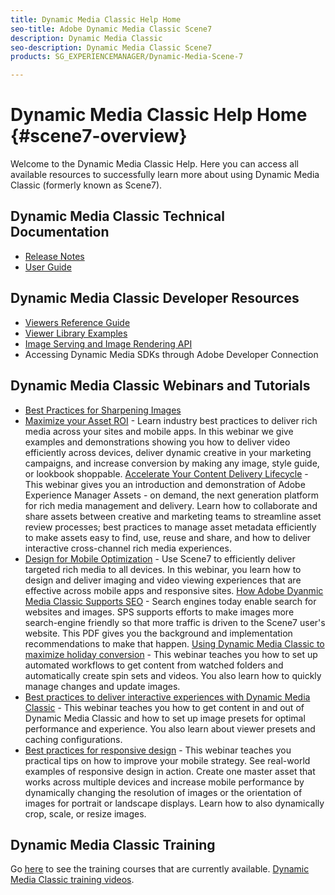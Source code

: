 ```yaml
---
title: Dynamic Media Classic Help Home
seo-title: Adobe Dynamic Media Classic Scene7
description: Dynamic Media Classic
seo-description: Dynamic Media Classic Scene7 
products: SG_EXPERIENCEMANAGER/Dynamic-Media-Scene-7

---
```


# Dynamic Media Classic Help Home {#scene7-overview}

Welcome to the Dynamic Media Classic Help. Here you can access all available resources to successfully learn more about using Dynamic Media Classic (formerly known as Scene7). 

## Dynamic Media Classic Technical Documentation

* [Release Notes](https://marketing.adobe.com/resources/help/en_US/s7/release_notes/index.html)
* [User Guide](introduction.md)

## Dynamic Media Classic Developer Resources

* [Viewers Reference Guide](https://marketing.adobe.com/resources/help/en_US/s7/viewers_ref/index.html)
* [Viewer Library Examples](https://landing.adobe.com/en/na/dynamic-media/ctir-2755/live-demos.html)
* [Image Serving and Image Rendering API](https://marketing.adobe.com/resources/help/en_US/s7/is_ir_api/index.html)
* Accessing Dynamic Media SDKs through Adobe Developer Connection

## Dynamic Media Classic Webinars and Tutorials

* [Best Practices for Sharpening Images](https://marketing.adobe.com/resources/help/en_US/s7/sharpening/s7_sharpening_images.pdf)
* [Maximize your Asset ROI](https://adobecustomersuccess.adobeconnect.com/p5ar3hfrrec/?launcher=false&fcsContent=true&pbMode=normal&proto=true) - Learn industry best practices to deliver rich media across your sites and mobile apps. In this webinar we give examples and demonstrations showing you how to deliver video efficiently across devices, deliver dynamic creative in your marketing campaigns, and increase conversion by making any image, style guide, or lookbook shoppable.
[Accelerate Your Content Delivery Lifecycle](https://adobecustomersuccess.adobeconnect.com/p88ducm9pqv/) - This webinar gives you an introduction and demonstration of Adobe Experience Manager Assets - on demand, the next generation platform for rich media management and delivery. Learn how to collaborate and share assets between creative and marketing teams to streamline asset review processes; best practices to manage asset metadata efficiently to make assets easy to find, use, reuse and share, and how to deliver interactive cross-channel rich media experiences.
* [Design for Mobile Optimization](https://adobecustomersuccess.adobeconnect.com/p6oqd3wydif/?launcher=false&fcsContent=true&pbMode=normal&proto=true) - Use Scene7 to efficiently deliver targeted rich media to all devices. In this webinar, you learn how to design and deliver imaging and video viewing experiences that are effective across mobile apps and responsive sites.
[How Adobe Dyanmic Media Classic Supports SEO](https://marketing.adobe.com/resources/help/en_US/s7/s7_seo.pdf) - Search engines today enable search for websites and images. SPS supports efforts to make images more search-engine friendly so that more traffic is driven to the Scene7 user's website. This PDF gives you the background and implementation recommendations to make that happen.
[Using Dynamic Media Classic to maximize holiday conversion](https://adobecustomersuccess.adobeconnect.com/p32n1yr85c9/?proto=true) - This webinar teaches you how to set up automated workflows to get content from watched folders and automatically create spin sets and videos. You also learn how to quickly manage changes and update images.
* [Best practices to deliver interactive experiences with Dynamic Media Classic](http://seminars.adobeconnect.com/p7wb8ej3u6d/) - This webinar teaches you how to get content in and out of Dynamic Media Classic and how to set up image presets for optimal performance and experience. You also learn about viewer presets and caching configurations.
* [Best practices for responsive design](http://offers.adobe.com/en/na/marketing/landings/_40458_responsive_design_live_on_demand_webinar.html) - This webinar teaches you practical tips on how to improve your mobile strategy. See real-world examples of responsive design in action. Create one master asset that works across multiple devices and increase mobile performance by dynamically changing the resolution of images or the orientation of images for portrait or landscape displays. Learn how to also dynamically crop, scale, or resize images.

## Dynamic Media Classic Training

Go [here](http://training.adobe.com/training/courses.html#product=adobe-scene7) to see the training courses that are currently available.
[Dynamic Media Classic training videos](https://marketing.adobe.com/resources/help/en_US/s7/training-videos/).
